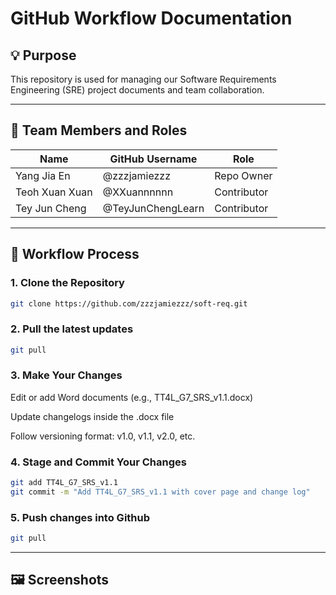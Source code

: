 # GitHub Workflow Documentation

## 💡 Purpose
This repository is used for managing our Software Requirements Engineering (SRE) project documents and team collaboration.

---

## 👥 Team Members and Roles

| Name           | GitHub Username     | Role                     |
|----------------|---------------------|--------------------------|
| Yang Jia En    | @zzzjamiezzz        | Repo Owner               |
| Teoh Xuan Xuan | @XXuannnnnn         | Contributor              |
| Tey Jun Cheng  | @TeyJunChengLearn   | Contributor              |

---

## 🔄 Workflow Process

### 1. Clone the Repository
```bash
git clone https://github.com/zzzjamiezzz/soft-req.git
```
### 2. Pull the latest updates
```bash
git pull
```
### 3. Make Your Changes
Edit or add Word documents (e.g., TT4L_G7_SRS_v1.1.docx)

Update changelogs inside the .docx file

Follow versioning format: v1.0, v1.1, v2.0, etc.
### 4. Stage and Commit Your Changes
```bash
git add TT4L_G7_SRS_v1.1
git commit -m "Add TT4L_G7_SRS_v1.1 with cover page and change log"
```
### 5. Push changes into Github
```bash
git pull
```

---

## 🖼️ Screenshots

